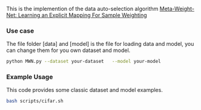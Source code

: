 This is the implemention of the data auto-selection algorithm [Meta-Weight-Net: Learning an Explicit Mapping For Sample Weighting](https://arxiv.org/abs/1902.07379.pdf)

### Use case
The file folder [data] and [model] is the file for loading data and model,
you can change them for you own dataset and model.
```bash
python MWN.py --dataset your-dataset   --model your-model
```

### Example Usage
This code provides some classic dataset and model examples.

```bash
bash scripts/cifar.sh
```



